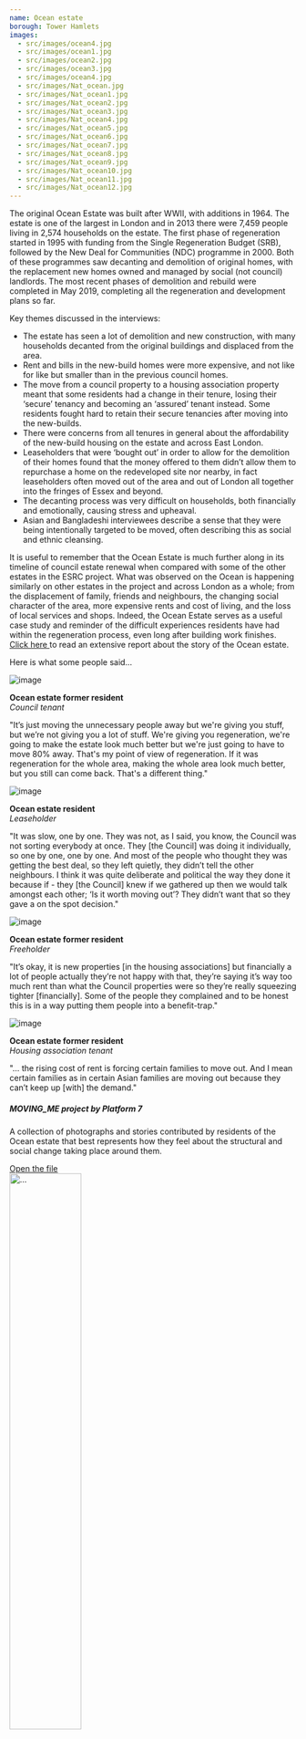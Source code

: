 ```yaml
---
name: Ocean estate
borough: Tower Hamlets
images:
  - src/images/ocean4.jpg
  - src/images/ocean1.jpg
  - src/images/ocean2.jpg
  - src/images/ocean3.jpg
  - src/images/ocean4.jpg
  - src/images/Nat_ocean.jpg
  - src/images/Nat_ocean1.jpg
  - src/images/Nat_ocean2.jpg
  - src/images/Nat_ocean3.jpg
  - src/images/Nat_ocean4.jpg
  - src/images/Nat_ocean5.jpg
  - src/images/Nat_ocean6.jpg
  - src/images/Nat_ocean7.jpg
  - src/images/Nat_ocean8.jpg
  - src/images/Nat_ocean9.jpg
  - src/images/Nat_ocean10.jpg
  - src/images/Nat_ocean11.jpg
  - src/images/Nat_ocean12.jpg
---
```


The original Ocean Estate was built after WWII, with additions in 1964. The estate is one of the largest in London and in 2013 there were 7,459 people living in 2,574 households on the estate. The first phase of regeneration started in 1995 with funding from the Single Regeneration Budget (SRB), followed by the New Deal for Communities (NDC) programme in 2000. Both of these programmes saw decanting and demolition of original homes, with the replacement new homes owned and managed by social (not council) landlords. The most recent phases of demolition and rebuild were completed in May 2019, completing all the regeneration and development plans so far.


<div class="jumbotron jumbotron-fluid">
<p class="lead">Key themes discussed in the interviews:</p>
  <ul>
		<li>The estate has seen a lot of demolition and new construction, with many households decanted from the original buildings and displaced from the area.</li>
		<li>Rent and bills in the new-build homes were more expensive, and not like for like but smaller than in the previous council homes.</li>
		<li>The move from a council property to a housing association property meant that some residents had a change in their tenure, losing their ‘secure’ tenancy and becoming an ‘assured’ tenant instead. Some residents fought hard to retain their secure tenancies after moving into the new-builds.</li>
		<li>There were concerns from all tenures in general about the affordability of the new-build housing on the estate and across East London.</li>
		<li>Leaseholders that were ‘bought out’ in order to allow for the demolition of their homes found that the money offered to them didn’t allow them to repurchase a home on the redeveloped site nor nearby, in fact leaseholders often moved out of the area and out of London all together into the fringes of Essex and beyond.</li>
		<li>The decanting process was very difficult on households, both financially and emotionally, causing stress and upheaval.</li>
		<li>Asian and Bangladeshi interviewees describe a sense that they were being intentionally targeted to be moved, often describing this as social and ethnic cleansing.</li></ul>
	<p>It is useful to remember that the Ocean Estate is much further along in its timeline of council estate renewal when compared with some of the other estates in the ESRC project. What was observed on the Ocean is happening similarly on other estates in the project and across London as a whole; from the displacement of family, friends and neighbours, the changing social character of the area, more expensive rents and cost of living, and the loss of local services and shops. Indeed, the Ocean Estate serves as a useful case study and reminder of the difficult experiences residents have had within the regeneration process, even long after building work finishes. <a href="/images/Ocean_estate_report.docx"> Click here </a> to read an extensive report about the story of the Ocean estate.</p> 

<p class="lead">Here is what some people said...</p>    

 <div class="row mt-5 align-items-left justify-content-left">
      <div class="col-md-8 col-lg-4">
        <div class="shadow p-3 mb-5 bg-white rounded">
          <div class="row no-gutters align-items-center">
            <div class="col-3">
              <img alt="image" class="img-fluid rounded" src="{{ site.baseurl }}/images/ocean4.jpg">
            </div>
            <div class="col-8 ml-auto">
              <p>
                <strong>Ocean estate former resident</strong><br>
                <em>Council tenant</em>
              </p>
            </div>
          </div>
          <div class="row mt-4">
            <div class="col-12">
              <p>
                "It’s just moving the unnecessary people away but we're giving you stuff, but we’re not giving you a lot of stuff. We're giving you regeneration, we're going to make the estate look much better but we're just going to have to move 80% away. That's my point of view of regeneration. If it was regeneration for the whole area, making the whole area look much better, but you still can come back. That's a different thing."
              </p>
            </div>
          </div>
        </div>
      </div>

  <div class="col-md-8 col-lg-4 mt-4 mt-lg-0">
        <div class="shadow p-3 mb-5 bg-white rounded">
          <div class="row no-gutters align-items-center">
            <div class="col-3">
              <img alt="image" class="img-fluid rounded" src="{{ site.baseurl }}/images/ocean4.jpg">
            </div>
            <div class="col-8 ml-auto">
              <p>
                <strong>Ocean estate resident</strong><br>
                <em>Leaseholder</em>
              </p>
            </div>
          </div>
          <div class="row mt-4">
            <div class="col-12">
              <p>
                "It was slow, one by one. They was not, as I said, you know, the Council was not sorting everybody at once. They [the Council] was doing it individually, so one by one, one by one. And most of the people who thought they was getting the best deal, so they left quietly, they didn’t tell the other neighbours. I think it was quite deliberate and political the way they done it because if - they [the Council] knew if we gathered up then we would talk amongst each other; ‘Is it worth moving out’? They didn’t want that so they gave a on the spot decision."
              </p>
            </div>
          </div>
        </div>
      </div>

  <div class="col-md-8 col-lg-4 mt-4 mt-lg-0">
        <div class="shadow p-3 mb-5 bg-white rounded">
          <div class="row no-gutters align-items-center">
            <div class="col-3">
              <img alt="image" class="img-fluid rounded" src="{{ site.baseurl }}/images/ocean4.jpg">
	    </div>
            <div class="col-8 ml-auto">
              <p>
                <strong>Ocean estate former resident</strong><br>
                <em>Freeholder</em>
              </p>
            </div>
          </div>
          <div class="row mt-4">
            <div class="col-12">
              <p>
                "It’s okay, it is new properties [in the housing associations] but financially a lot of people actually they’re not happy with that, they’re saying it’s way too much rent than what the Council properties were so they’re really squeezing tighter [financially]. Some of the people they complained and to be honest this is in a way putting them people into a benefit-trap."
              </p>
            </div>
          </div>
        </div>
      </div>
      
  <div class="col-md-8 col-lg-4">
        <div class="shadow p-3 mb-5 bg-white rounded">
          <div class="row no-gutters align-items-center">
            <div class="col-3">
              <img alt="image" class="img-fluid rounded" src="{{ site.baseurl }}/images/ocean4.jpg">
            </div>
            <div class="col-8 ml-auto">
              <p>
                <strong>Ocean estate former resident</strong><br>
                <em>Housing association tenant</em>
              </p>
            </div>
          </div>
          <div class="row mt-4">
            <div class="col-12">
              <p>
                "… the rising cost of rent is forcing certain families to move out. And I mean certain families as in certain Asian families are moving out because they can’t keep up [with] the demand."
              </p>
            </div>
          </div>
        </div>
      </div>
      
  </div>
	      
<!-------------------- START OF CARD SNIPPET ------------------------------------------------->

<div class="card-columns">
  <div class="card">
    <div class="card-body">
      <h5 class="card-title">MOVING_ME project by Platform 7</h5>
      <p class="card-text">A collection of photographs and stories contributed by residents of the Ocean estate that best represents how they feel about the structural and social change taking place around them.</p>
      <a href="/images/Moving_Me_Ocean.pdf" class="btn btn-primary">Open the file</a>
    </div>
  </div>
  <div class="card">
    <img src="{{ site.baseurl }}/images/moving_me1.jpg" class="card-img-top" width="50%" alt="...">
  </div>	  
    </div>

